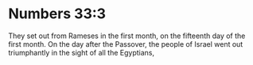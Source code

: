 # Numbers 33:3

They set out from Rameses in the first month, on the fifteenth day of the first month. On the day after the Passover, the people of Israel went out triumphantly in the sight of all the Egyptians,
